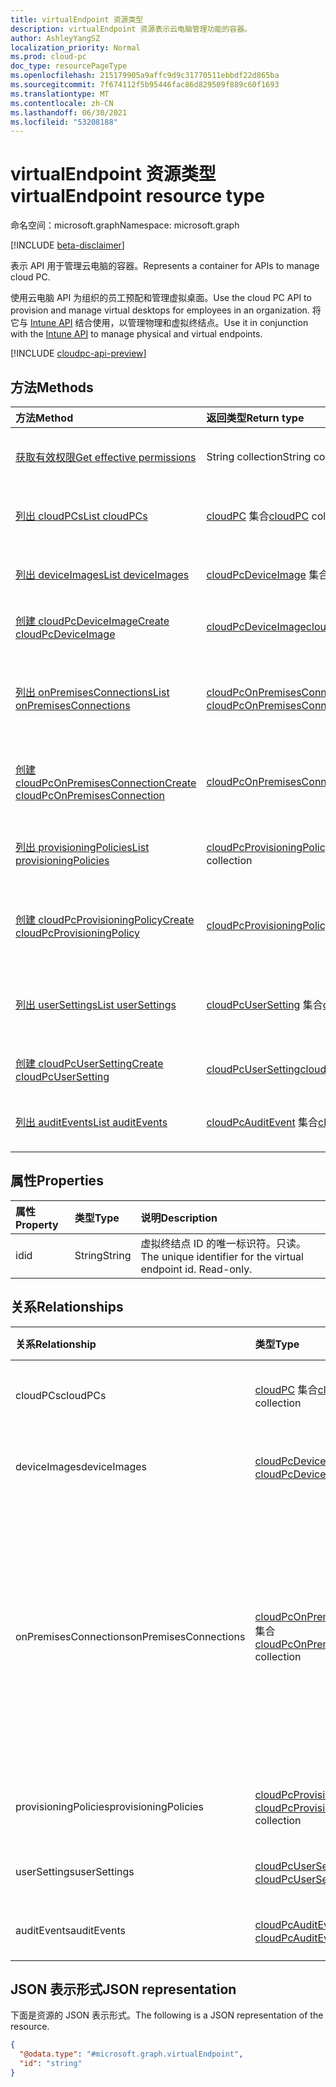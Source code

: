 ```yaml
---
title: virtualEndpoint 资源类型
description: virtualEndpoint 资源表示云电脑管理功能的容器。
author: AshleyYangSZ
localization_priority: Normal
ms.prod: cloud-pc
doc_type: resourcePageType
ms.openlocfilehash: 215179905a9affc9d9c31770511ebbdf22d865ba
ms.sourcegitcommit: 7f674112f5b95446fac86d829509f889c60f1693
ms.translationtype: MT
ms.contentlocale: zh-CN
ms.lasthandoff: 06/30/2021
ms.locfileid: "53208188"
---
```

# <a name="virtualendpoint-resource-type"></a><span data-ttu-id="e0889-103">virtualEndpoint 资源类型</span><span class="sxs-lookup"><span data-stu-id="e0889-103">virtualEndpoint resource type</span></span>

<span data-ttu-id="e0889-104">命名空间：microsoft.graph</span><span class="sxs-lookup"><span data-stu-id="e0889-104">Namespace: microsoft.graph</span></span>

[!INCLUDE [beta-disclaimer](../../includes/beta-disclaimer.md)]

<span data-ttu-id="e0889-105">表示 API 用于管理云电脑的容器。</span><span class="sxs-lookup"><span data-stu-id="e0889-105">Represents a container for APIs to manage cloud PC.</span></span>

<span data-ttu-id="e0889-106">使用云电脑 API 为组织的员工预配和管理虚拟桌面。</span><span class="sxs-lookup"><span data-stu-id="e0889-106">Use the cloud PC API to provision and manage virtual desktops for employees in an organization.</span></span> <span data-ttu-id="e0889-107">将它与 [Intune API](../resources/intune-graph-overview.md) 结合使用，以管理物理和虚拟终结点。</span><span class="sxs-lookup"><span data-stu-id="e0889-107">Use it in conjunction with the [Intune API](../resources/intune-graph-overview.md) to manage physical and virtual endpoints.</span></span>

[!INCLUDE [cloudpc-api-preview](../../includes/cloudpc-api-preview.md)]
## <a name="methods"></a><span data-ttu-id="e0889-108">方法</span><span class="sxs-lookup"><span data-stu-id="e0889-108">Methods</span></span>

|<span data-ttu-id="e0889-109">方法</span><span class="sxs-lookup"><span data-stu-id="e0889-109">Method</span></span>|<span data-ttu-id="e0889-110">返回类型</span><span class="sxs-lookup"><span data-stu-id="e0889-110">Return type</span></span>|<span data-ttu-id="e0889-111">说明</span><span class="sxs-lookup"><span data-stu-id="e0889-111">Description</span></span>|
|:---|:---|:---|
|[<span data-ttu-id="e0889-112">获取有效权限</span><span class="sxs-lookup"><span data-stu-id="e0889-112">Get effective permissions</span></span>](../api/virtualendpoint-geteffectivepermissions.md)|<span data-ttu-id="e0889-113">String collection</span><span class="sxs-lookup"><span data-stu-id="e0889-113">String collection</span></span>|<span data-ttu-id="e0889-114">查看当前经过身份验证的用户的有效权限。</span><span class="sxs-lookup"><span data-stu-id="e0889-114">View the effective permissions of the currently authenticated user.</span></span>|
|[<span data-ttu-id="e0889-115">列出 cloudPCs</span><span class="sxs-lookup"><span data-stu-id="e0889-115">List cloudPCs</span></span>](../api/virtualendpoint-list-cloudpcs.md)|<span data-ttu-id="e0889-116">[cloudPC](../resources/cloudpc.md) 集合</span><span class="sxs-lookup"><span data-stu-id="e0889-116">[cloudPC](../resources/cloudpc.md) collection</span></span>|<span data-ttu-id="e0889-117">列出 [cloudPC 对象的属性和](../resources/cloudpc.md) 关系。</span><span class="sxs-lookup"><span data-stu-id="e0889-117">List properties and relationships of the [cloudPC](../resources/cloudpc.md) objects.</span></span>|
|[<span data-ttu-id="e0889-118">列出 deviceImages</span><span class="sxs-lookup"><span data-stu-id="e0889-118">List deviceImages</span></span>](../api/virtualendpoint-list-deviceimages.md)|<span data-ttu-id="e0889-119">[cloudPcDeviceImage](../resources/cloudpcdeviceimage.md) 集合</span><span class="sxs-lookup"><span data-stu-id="e0889-119">[cloudPcDeviceImage](../resources/cloudpcdeviceimage.md) collection</span></span>|<span data-ttu-id="e0889-120">列出 [cloudPcDeviceImage 对象的属性和](../resources/cloudpcdeviceimage.md) 关系。</span><span class="sxs-lookup"><span data-stu-id="e0889-120">List the properties and relationships of [cloudPcDeviceImage](../resources/cloudpcdeviceimage.md) objects.</span></span>|
|[<span data-ttu-id="e0889-121">创建 cloudPcDeviceImage</span><span class="sxs-lookup"><span data-stu-id="e0889-121">Create cloudPcDeviceImage</span></span>](../api/virtualendpoint-post-deviceimages.md)|[<span data-ttu-id="e0889-122">cloudPcDeviceImage</span><span class="sxs-lookup"><span data-stu-id="e0889-122">cloudPcDeviceImage</span></span>](../resources/cloudpcdeviceimage.md)|<span data-ttu-id="e0889-123">创建新的 [cloudPcDeviceImage](../resources/cloudpcdeviceimage.md) 对象。</span><span class="sxs-lookup"><span data-stu-id="e0889-123">Create a new [cloudPcDeviceImage](../resources/cloudpcdeviceimage.md) object.</span></span>|
|[<span data-ttu-id="e0889-124">列出 onPremisesConnections</span><span class="sxs-lookup"><span data-stu-id="e0889-124">List onPremisesConnections</span></span>](../api/virtualendpoint-list-onpremisesconnections.md)|<span data-ttu-id="e0889-125">[cloudPcOnPremisesConnection](../resources/cloudpconpremisesconnection.md) 集合</span><span class="sxs-lookup"><span data-stu-id="e0889-125">[cloudPcOnPremisesConnection](../resources/cloudpconpremisesconnection.md) collection</span></span>|<span data-ttu-id="e0889-126">列出 [cloudPcOnPremisesConnection](../resources/cloudpconpremisesconnection.md) 对象的属性和关系。</span><span class="sxs-lookup"><span data-stu-id="e0889-126">List properties and relationships of the [cloudPcOnPremisesConnection](../resources/cloudpconpremisesconnection.md) objects.</span></span>|
|[<span data-ttu-id="e0889-127">创建 cloudPcOnPremisesConnection</span><span class="sxs-lookup"><span data-stu-id="e0889-127">Create cloudPcOnPremisesConnection</span></span>](../api/virtualendpoint-post-onpremisesconnections.md)|[<span data-ttu-id="e0889-128">cloudPcOnPremisesConnection</span><span class="sxs-lookup"><span data-stu-id="e0889-128">cloudPcOnPremisesConnection</span></span>](../resources/cloudpconpremisesconnection.md)|<span data-ttu-id="e0889-129">创建新的 [cloudPcOnPremisesConnection](../resources/cloudpconpremisesconnection.md) 对象。</span><span class="sxs-lookup"><span data-stu-id="e0889-129">Create a new [cloudPcOnPremisesConnection](../resources/cloudpconpremisesconnection.md) object.</span></span>|
|[<span data-ttu-id="e0889-130">列出 provisioningPolicies</span><span class="sxs-lookup"><span data-stu-id="e0889-130">List provisioningPolicies</span></span>](../api/virtualendpoint-list-provisioningpolicies.md)|<span data-ttu-id="e0889-131">[cloudPcProvisioningPolicy](../resources/cloudpcprovisioningpolicy.md) 集合</span><span class="sxs-lookup"><span data-stu-id="e0889-131">[cloudPcProvisioningPolicy](../resources/cloudpcprovisioningpolicy.md) collection</span></span>|<span data-ttu-id="e0889-132">列出 [cloudPcProvisioningPolicy 对象的属性和](../resources/cloudpcprovisioningpolicy.md) 关系。</span><span class="sxs-lookup"><span data-stu-id="e0889-132">List properties and relationships of the [cloudPcProvisioningPolicy](../resources/cloudpcprovisioningpolicy.md) objects.</span></span>|
|[<span data-ttu-id="e0889-133">创建 cloudPcProvisioningPolicy</span><span class="sxs-lookup"><span data-stu-id="e0889-133">Create cloudPcProvisioningPolicy</span></span>](../api/virtualendpoint-post-provisioningpolicies.md)|[<span data-ttu-id="e0889-134">cloudPcProvisioningPolicy</span><span class="sxs-lookup"><span data-stu-id="e0889-134">cloudPcProvisioningPolicy</span></span>](../resources/cloudpcprovisioningpolicy.md)|<span data-ttu-id="e0889-135">创建新的 [cloudPcProvisioningPolicy](../resources/cloudpcprovisioningpolicy.md) 对象。</span><span class="sxs-lookup"><span data-stu-id="e0889-135">Create a new [cloudPcProvisioningPolicy](../resources/cloudpcprovisioningpolicy.md) object.</span></span>|
|[<span data-ttu-id="e0889-136">列出 userSettings</span><span class="sxs-lookup"><span data-stu-id="e0889-136">List userSettings</span></span>](../api/virtualendpoint-list-usersettings.md)|<span data-ttu-id="e0889-137">[cloudPcUserSetting](../resources/cloudpcusersetting.md) 集合</span><span class="sxs-lookup"><span data-stu-id="e0889-137">[cloudPcUserSetting](../resources/cloudpcusersetting.md) collection</span></span>|<span data-ttu-id="e0889-138">从 userSettings 导航属性获取 cloudPcUserSetting 资源。</span><span class="sxs-lookup"><span data-stu-id="e0889-138">Get the cloudPcUserSetting resources from the userSettings navigation property.</span></span>|
|[<span data-ttu-id="e0889-139">创建 cloudPcUserSetting</span><span class="sxs-lookup"><span data-stu-id="e0889-139">Create cloudPcUserSetting</span></span>](../api/virtualendpoint-post-usersettings.md)|[<span data-ttu-id="e0889-140">cloudPcUserSetting</span><span class="sxs-lookup"><span data-stu-id="e0889-140">cloudPcUserSetting</span></span>](../resources/cloudpcusersetting.md)|<span data-ttu-id="e0889-141">创建新的 cloudPcUserSetting 对象。</span><span class="sxs-lookup"><span data-stu-id="e0889-141">Create a new cloudPcUserSetting object.</span></span>|
|[<span data-ttu-id="e0889-142">列出 auditEvents</span><span class="sxs-lookup"><span data-stu-id="e0889-142">List auditEvents</span></span>](../api/virtualendpoint-list-auditevents.md)|<span data-ttu-id="e0889-143">[cloudPcAuditEvent](../resources/cloudpcauditevent.md) 集合</span><span class="sxs-lookup"><span data-stu-id="e0889-143">[cloudPcAuditEvent](../resources/cloudpcauditevent.md) collection</span></span>|<span data-ttu-id="e0889-144">列出 [cloudPcAuditEvent 对象的属性和](../resources/cloudpcauditevent.md) 关系。</span><span class="sxs-lookup"><span data-stu-id="e0889-144">List properties and relationships of the [cloudPcAuditEvent](../resources/cloudpcauditevent.md) objects.</span></span>|

## <a name="properties"></a><span data-ttu-id="e0889-145">属性</span><span class="sxs-lookup"><span data-stu-id="e0889-145">Properties</span></span>

|<span data-ttu-id="e0889-146">属性</span><span class="sxs-lookup"><span data-stu-id="e0889-146">Property</span></span>|<span data-ttu-id="e0889-147">类型</span><span class="sxs-lookup"><span data-stu-id="e0889-147">Type</span></span>|<span data-ttu-id="e0889-148">说明</span><span class="sxs-lookup"><span data-stu-id="e0889-148">Description</span></span>|
|:---|:---|:---|
|<span data-ttu-id="e0889-149">id</span><span class="sxs-lookup"><span data-stu-id="e0889-149">id</span></span>|<span data-ttu-id="e0889-150">String</span><span class="sxs-lookup"><span data-stu-id="e0889-150">String</span></span>|<span data-ttu-id="e0889-151">虚拟终结点 ID 的唯一标识符。只读。</span><span class="sxs-lookup"><span data-stu-id="e0889-151">The unique identifier for the virtual endpoint id. Read-only.</span></span>|

## <a name="relationships"></a><span data-ttu-id="e0889-152">关系</span><span class="sxs-lookup"><span data-stu-id="e0889-152">Relationships</span></span>

|<span data-ttu-id="e0889-153">关系</span><span class="sxs-lookup"><span data-stu-id="e0889-153">Relationship</span></span>|<span data-ttu-id="e0889-154">类型</span><span class="sxs-lookup"><span data-stu-id="e0889-154">Type</span></span>|<span data-ttu-id="e0889-155">说明</span><span class="sxs-lookup"><span data-stu-id="e0889-155">Description</span></span>|
|:---|:---|:---|
|<span data-ttu-id="e0889-156">cloudPCs</span><span class="sxs-lookup"><span data-stu-id="e0889-156">cloudPCs</span></span>|<span data-ttu-id="e0889-157">[cloudPC](../resources/cloudpc.md) 集合</span><span class="sxs-lookup"><span data-stu-id="e0889-157">[cloudPC](../resources/cloudpc.md) collection</span></span>|<span data-ttu-id="e0889-158">云托管虚拟桌面。</span><span class="sxs-lookup"><span data-stu-id="e0889-158">Cloud managed virtual desktops.</span></span>|
|<span data-ttu-id="e0889-159">deviceImages</span><span class="sxs-lookup"><span data-stu-id="e0889-159">deviceImages</span></span>|<span data-ttu-id="e0889-160">[cloudPcDeviceImage](../resources/cloudpcdeviceimage.md) 集合</span><span class="sxs-lookup"><span data-stu-id="e0889-160">[cloudPcDeviceImage](../resources/cloudpcdeviceimage.md) collection</span></span>|<span data-ttu-id="e0889-161">云电脑上的图像资源。</span><span class="sxs-lookup"><span data-stu-id="e0889-161">The image resource on cloud PC.</span></span>|
|<span data-ttu-id="e0889-162">onPremisesConnections</span><span class="sxs-lookup"><span data-stu-id="e0889-162">onPremisesConnections</span></span>|<span data-ttu-id="e0889-163">[cloudPcOnPremisesConnection](../resources/cloudpconpremisesconnection.md) 集合</span><span class="sxs-lookup"><span data-stu-id="e0889-163">[cloudPcOnPremisesConnection](../resources/cloudpconpremisesconnection.md) collection</span></span>|<span data-ttu-id="e0889-164">一组已定义的 Azure 资源信息，可用于为云电脑建立本地网络连接。</span><span class="sxs-lookup"><span data-stu-id="e0889-164">A defined collection of Azure resource information that can be used to establish on-premises network connectivity for cloud PCs.</span></span>|
|<span data-ttu-id="e0889-165">provisioningPolicies</span><span class="sxs-lookup"><span data-stu-id="e0889-165">provisioningPolicies</span></span>|<span data-ttu-id="e0889-166">[cloudPcProvisioningPolicy](../resources/cloudpcprovisioningpolicy.md) 集合</span><span class="sxs-lookup"><span data-stu-id="e0889-166">[cloudPcProvisioningPolicy](../resources/cloudpcprovisioningpolicy.md) collection</span></span>|<span data-ttu-id="e0889-167">云电脑预配策略。</span><span class="sxs-lookup"><span data-stu-id="e0889-167">Cloud PC provisioning policy.</span></span>|
|<span data-ttu-id="e0889-168">userSettings</span><span class="sxs-lookup"><span data-stu-id="e0889-168">userSettings</span></span>|<span data-ttu-id="e0889-169">[cloudPcUserSetting](../resources/cloudpcusersetting.md) 集合</span><span class="sxs-lookup"><span data-stu-id="e0889-169">[cloudPcUserSetting](../resources/cloudpcusersetting.md) collection</span></span>|<span data-ttu-id="e0889-170">云电脑用户设置。</span><span class="sxs-lookup"><span data-stu-id="e0889-170">Cloud PC user settings.</span></span> |
|<span data-ttu-id="e0889-171">auditEvents</span><span class="sxs-lookup"><span data-stu-id="e0889-171">auditEvents</span></span>|<span data-ttu-id="e0889-172">[cloudPcAuditEvent](../resources/cloudpcauditevent.md) 集合</span><span class="sxs-lookup"><span data-stu-id="e0889-172">[cloudPcAuditEvent](../resources/cloudpcauditevent.md) collection</span></span>|<span data-ttu-id="e0889-173">云电脑审核事件。</span><span class="sxs-lookup"><span data-stu-id="e0889-173">Cloud PC audit event.</span></span>|

## <a name="json-representation"></a><span data-ttu-id="e0889-174">JSON 表示形式</span><span class="sxs-lookup"><span data-stu-id="e0889-174">JSON representation</span></span>

<span data-ttu-id="e0889-175">下面是资源的 JSON 表示形式。</span><span class="sxs-lookup"><span data-stu-id="e0889-175">The following is a JSON representation of the resource.</span></span>
<!-- {
  "blockType": "resource",
  "keyProperty": "id",
  "@odata.type": "microsoft.graph.virtualEndpoint",
  "openType": false
}
-->

``` json
{
  "@odata.type": "#microsoft.graph.virtualEndpoint",
  "id": "string"
}
```
